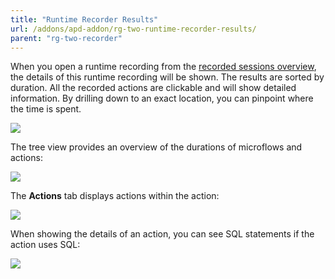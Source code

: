 ```yaml
---
title: "Runtime Recorder Results"
url: /addons/apd-addon/rg-two-runtime-recorder-results/
parent: "rg-two-recorder"
---
```


When you open a runtime recording from the [recorded sessions overview](/addons/apd-addon/rg-two-recorder/), the details of this runtime recording will be shown. The results are sorted by duration. All the recorded actions are clickable and will show detailed information. By drilling down to an exact location, you can pinpoint where the time is spent.

![](/attachments/addons/apd-addon//rg-apd/rg-two-apm/rg-two-recorder/rg-two-runtime-recorder-results/Performance_runtime_recording.png)

The tree view provides an overview of the durations of microflows and actions:

![](/attachments/addons/apd-addon//rg-apd/rg-two-apm/rg-two-recorder/rg-two-runtime-recorder-results/Performance_runtime_recording_ActionsTree.png)

The **Actions** tab displays actions within the action:
 
![](/attachments/addons/apd-addon//rg-apd/rg-two-apm/rg-two-recorder/rg-two-runtime-recorder-results/Performance_runtime_recording_ActionsActions.png)
 
When showing the details of an action, you can see SQL statements if the action uses SQL:
 
![](/attachments/addons/apd-addon//rg-apd/rg-two-apm/rg-two-recorder/rg-two-runtime-recorder-results/Performance_runtime_recording_Action.png)

